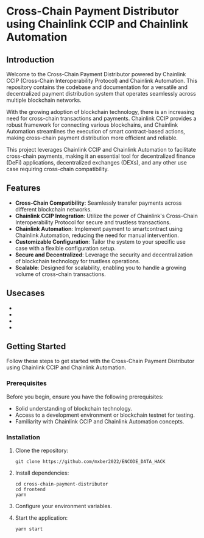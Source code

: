 # Cross-Chain Payment Distributor using Chainlink CCIP and Chainlink Automation


## Introduction

Welcome to the Cross-Chain Payment Distributor powered by Chainlink CCIP (Cross-Chain Interoperability Protocol) and Chainlink Automation. This repository contains the codebase and documentation for a versatile and decentralized payment distribution system that operates seamlessly across multiple blockchain networks.

With the growing adoption of blockchain technology, there is an increasing need for cross-chain transactions and payments. Chainlink CCIP provides a robust framework for connecting various blockchains, and Chainlink Automation streamlines the execution of smart contract-based actions, making cross-chain payment distribution more efficient and reliable.

This project leverages Chainlink CCIP and Chainlink Automation to facilitate cross-chain payments, making it an essential tool for decentralized finance (DeFi) applications, decentralized exchanges (DEXs), and any other use case requiring cross-chain compatibility.

## Features

- **Cross-Chain Compatibility**: Seamlessly transfer payments across different blockchain networks.
- **Chainlink CCIP Integration**: Utilize the power of Chainlink's Cross-Chain Interoperability Protocol for secure and trustless transactions.
- **Chainlink Automation**: Implement payment to smartcontract using Chainlink Automation, reducing the need for manual intervention.
- **Customizable Configuration**: Tailor the system to your specific use case with a flexible configuration setup.
- **Secure and Decentralized**: Leverage the security and decentralization of blockchain technology for trustless operations.
- **Scalable**: Designed for scalability, enabling you to handle a growing volume of cross-chain transactions.

## Usecases

-
-
-
-

## Getting Started

Follow these steps to get started with the Cross-Chain Payment Distributor using Chainlink CCIP and Chainlink Automation.

### Prerequisites

Before you begin, ensure you have the following prerequisites:

- Solid understanding of blockchain technology.
- Access to a development environment or blockchain testnet for testing.
- Familiarity with Chainlink CCIP and Chainlink Automation concepts.

### Installation

1. Clone the repository:

   ```shell
   git clone https://github.com/mxber2022/ENCODE_DATA_HACK
   ```

2. Install dependencies:

   ```shell
   cd cross-chain-payment-distributor
   cd frontend
   yarn
   ```

3. Configure your environment variables.

4. Start the application:

   ```shell
   yarn start
   ```

